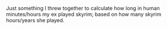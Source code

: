 Just something I threw together to calculate how long in human minutes/hours my ex played skyrim; based on how many skyrim hours/years she played.
